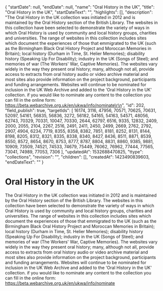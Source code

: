 {
  "startDate": null, 
  "endDate": null, 
  "name": "Oral History in the UK", 
  "title": "Oral History in the UK", 
  "startDateText": "", 
  "highlights": [], 
  "description": "The Oral History in the UK collection was initiated in 2012 and is maintained by the Oral History section of the British Library. The websites in this collection have been selected to demonstrate the variety of ways in which Oral History is used by community and local history groups, charities and universities. The range of websites in this collection includes sites which document the experiences of those that emmigrated to the UK (such as the Birmingham Black Oral History Project and Moroccan Memories in Britain); local history (Durham in Time, St. Helier Memories); disability history (Speaking Up For Disability); industry in the UK (Songs of Steel); and memories of war (The Workers' War, Captive Memories). The websites vary widely in the way they present oral history; many, although not all, provide access to extracts from oral history audio or video archive material and most sites also provide information on the project background, participants and funding arrangements. Websites will continue to be nominated for inclusion in the UK Web Archive and added to the 'Oral History in the UK' collection. if you would like to nominate any content to the collection you can fill in the online form: https://beta.webarchive.org.uk/en/ukwa/info/nominate\r\n", 
  "id": 202, 
  "field_publish": true, 
  "targetIds": [
    16174, 
    3116, 
    47956, 
    70571, 
    70625, 
    70631, 
    52097, 
    54161, 
    56835, 
    56836, 
    3272, 
    56182, 
    54165, 
    54163, 
    54571, 
    48056, 
    62743, 
    70329, 
    70331, 
    10047, 
    70330, 
    2644, 
    62797, 
    6516, 
    9335, 
    12832, 
    2409, 
    2000, 
    2055, 
    2104, 
    2267, 
    2516, 
    2491, 
    2411, 
    2450, 
    2499, 
    2669, 
    2762, 
    2792, 
    2907, 
    4904, 
    6234, 
    7719, 
    8355, 
    8358, 
    8382, 
    7851, 
    8181, 
    8252, 
    8131, 
    8144, 
    8198, 
    8205, 
    8312, 
    8321, 
    8335, 
    8338, 
    8340, 
    8427, 
    8436, 
    8511, 
    8871, 
    8539, 
    8550, 
    8572, 
    8654, 
    8670, 
    8753, 
    8777, 
    8787, 
    8804, 
    8831, 
    8860, 
    9385, 
    9881, 
    10909, 
    73509, 
    74521, 
    74533, 
    74679, 
    75449, 
    76062, 
    76962, 
    77444, 
    77565, 
    73041, 
    74989, 
    77053, 
    7306
  ], 
  "updatedAt": 1532688470825, 
  "ttype": "collections", 
  "revision": "", 
  "children": [], 
  "createdAt": 1423490839603, 
  "endDateText": ""
}

# Oral History in the UK

The Oral History in the UK collection was initiated in 2012 and is maintained by the Oral History section of the British Library. The websites in this collection have been selected to demonstrate the variety of ways in which Oral History is used by community and local history groups, charities and universities. The range of websites in this collection includes sites which document the experiences of those that emmigrated to the UK (such as the Birmingham Black Oral History Project and Moroccan Memories in Britain); local history (Durham in Time, St. Helier Memories); disability history (Speaking Up For Disability); industry in the UK (Songs of Steel); and memories of war (The Workers' War, Captive Memories). The websites vary widely in the way they present oral history; many, although not all, provide access to extracts from oral history audio or video archive material and most sites also provide information on the project background, participants and funding arrangements. Websites will continue to be nominated for inclusion in the UK Web Archive and added to the 'Oral History in the UK' collection. if you would like to nominate any content to the collection you can fill in the online form: https://beta.webarchive.org.uk/en/ukwa/info/nominate
